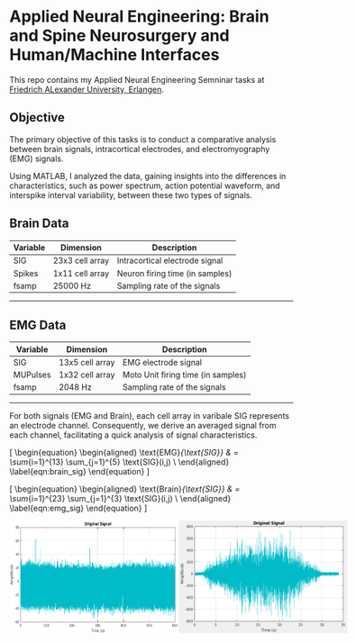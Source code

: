 # Applied Neural Engineering: Brain and Spine Neurosurgery and Human/Machine Interfaces



This repo contains my Applied Neural Engineering Semninar tasks at [Friedrich ALexander University, Erlangen](https://www.nsquared.tf.fau.de/).

## Objective

The primary objective of this tasks is to conduct a comparative analysis between brain signals, intracortical electrodes, and electromyography (EMG) signals.

Using MATLAB, I analyzed the data, gaining insights into the differences in characteristics, such as power spectrum, action potential waveform, and interspike interval variability, between these two types of signals.

## Brain Data


| Variable | Dimension        | Description                           |
|----------|------------------|---------------------------------------|
| SIG      | 23x3 cell array  | Intracortical electrode signal        |
| Spikes   | 1x11 cell array  | Neuron firing time (in samples)       |
| fsamp    | 25000 Hz         | Sampling rate of the signals          |

___
## EMG Data

| Variable  | Dimension         | Description                                |
|-----------|-------------------|--------------------------------------------|
| SIG       | 13x5 cell array   | EMG electrode signal                       |
| MUPulses  | 1x32 cell array   | Moto Unit firing time (in samples)         |
| fsamp     | 2048 Hz           | Sampling rate of the signals               |

___

For both signals (EMG and Brain), each cell array in varibale SIG represents an electrode channel. Consequently, we derive an averaged signal from each channel, facilitating a quick analysis of signal characteristics.


\[
\begin{equation}
    \begin{aligned}
        \text{EMG}_{\text{SIG}} & = \sum_{i=1}^{13} \sum_{j=1}^{5} \text{SIG}(i,j) \\
    \end{aligned}
    \label{eqn:brain_sig}
\end{equation}
\]

\[
\begin{equation}
    \begin{aligned}
        \text{Brain}_{\text{SIG}} & = \sum_{i=1}^{23} \sum_{j=1}^{3} \text{SIG}(i,j) \\
    \end{aligned}
    \label{eqn:emg_sig}
\end{equation}
\]

<div style="display: flex;">
<img src="./img_assets/01/Brain/orig_SIG_.png" alt="Averaged Brain Signal" width="300" height="200"></br>
<img src="./img_assets/01/EMG/sig.png" alt="Averaged Brain Signal" width="300" height="200">
</div>

